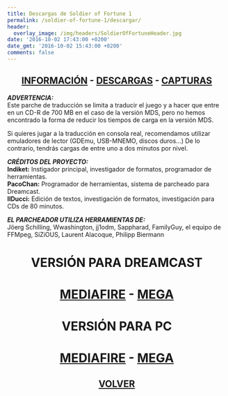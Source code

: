 ```yaml
---
title: Descargas de Soldier of Fortune 1
permalink: /soldier-of-fortune-1/descargar/
header:
  overlay_image: /img/headers/SoldierOfFortuneHeader.jpg
date: '2016-10-02 17:43:00 +0200'
date_gmt: '2016-10-02 15:43:00 +0200'
comments: false
---
```

<h2 style="text-align: center;"><strong><a href="/soldier-of-fortune-1/informacion/">INFORMACIÓN</a> - <a href="/soldier-of-fortune-1/descargar/">DESCARGAS</a> - <a href="/soldier-of-fortune-1/capturas/">CAPTURAS</a></strong></h2>

_**ADVERTENCIA:**_  
Este parche de traducción se limita a traducir el juego y a hacer que entre en un CD-R de 700 MB en el caso de la versión MDS, pero no hemos encontrado la forma de reducir los tiempos de carga en la versión MDS.

Si quieres jugar a la traducción en consola real, recomendamos utilizar emuladores de lector (GDEmu, USB-MNEMO, discos duros...) De lo contrario, tendrás cargas de entre uno a dos minutos por nivel.

_**CRÉDITOS DEL PROYECTO:**_  
**Indiket:** Instigador principal, investigador de formatos, programador de herramientas.  
**PacoChan:** Programador de herramientas, sistema de parcheado para Dreamcast.  
**IlDucci:** Edición de textos, investigación de formatos, investigación para CDs de 80 minutos.

_**EL PARCHEADOR UTILIZA HERRAMIENTAS DE:**_  
Jöerg Schilling, Wwashington, jj1odm, Sappharad, FamilyGuy, el equipo de FFMpeg, SiZiOUS, Laurent 
Alacoque, Philipp Biermann

<h1 style="text-align: center;"><strong><a>VERSIÓN PARA DREAMCAST</a></strong></h1>

<h1 style="text-align: center;"><strong><a href="http://www.mediafire.com/file/dfb8hczbqmmy4dm/SoldierOfFortuneDC-V10.7z">MEDIAFIRE</a> - <a href="
https://mega.nz/#!dQsy1IbA!GAhiN4XWzxATwqT02jpSegRNqodBa3Az-RZv2sIDBcI">MEGA</a></strong></h1>

<h1 style="text-align: center;"><strong><a>VERSIÓN PARA PC</a></strong></h1>

<h1 style="text-align: center;"><strong><a href="http://www.mediafire.com/file/dymrq0fdy3fpcd3/SoldierOfFortunePC-V10.7z">MEDIAFIRE</a> - <a href="
https://mega.nz/#!gRNFFBCZ!ikvJdDWDhf-MI2lk8lsIMDfahXx6ul9qzyi8_CXoNxo">MEGA</a></strong></h1>

<h2 style="text-align: center;"><a href="/soldier-of-fortune-1/"><strong>VOLVER</strong></a></h2>

